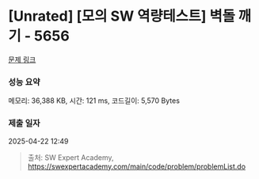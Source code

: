 # [Unrated] [모의 SW 역량테스트] 벽돌 깨기 - 5656 

[문제 링크](https://swexpertacademy.com/main/code/problem/problemDetail.do?contestProbId=AWXRQm6qfL0DFAUo) 

### 성능 요약

메모리: 36,388 KB, 시간: 121 ms, 코드길이: 5,570 Bytes

### 제출 일자

2025-04-22 12:49



> 출처: SW Expert Academy, https://swexpertacademy.com/main/code/problem/problemList.do